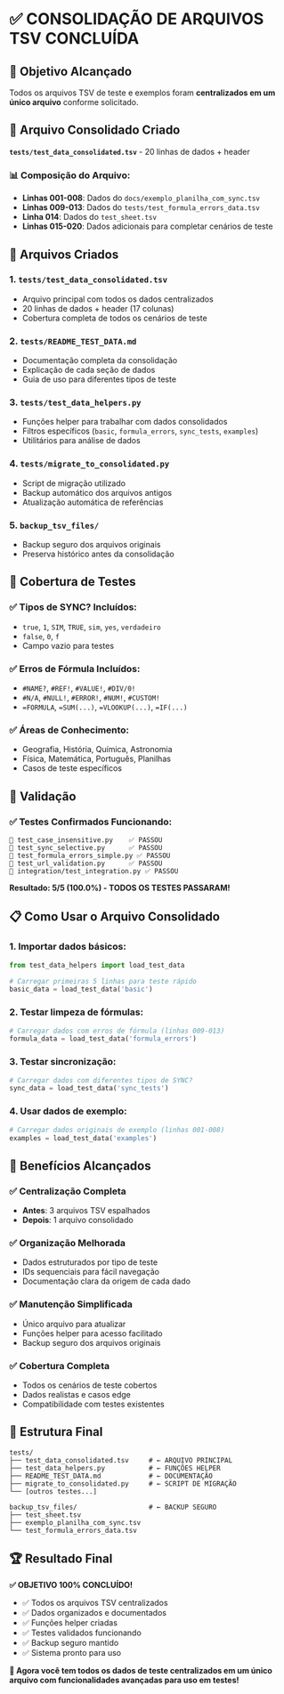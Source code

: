 # ✅ CONSOLIDAÇÃO DE ARQUIVOS TSV CONCLUÍDA

## 🎯 Objetivo Alcançado
Todos os arquivos TSV de teste e exemplos foram **centralizados em um único arquivo** conforme solicitado.

## 📁 Arquivo Consolidado Criado
**`tests/test_data_consolidated.tsv`** - 20 linhas de dados + header

### 📊 Composição do Arquivo:
- **Linhas 001-008**: Dados do `docs/exemplo_planilha_com_sync.tsv`
- **Linhas 009-013**: Dados do `tests/test_formula_errors_data.tsv`
- **Linha 014**: Dados do `test_sheet.tsv`
- **Linhas 015-020**: Dados adicionais para completar cenários de teste

## 🔧 Arquivos Criados

### 1. **`tests/test_data_consolidated.tsv`**
- Arquivo principal com todos os dados centralizados
- 20 linhas de dados + header (17 colunas)
- Cobertura completa de todos os cenários de teste

### 2. **`tests/README_TEST_DATA.md`**
- Documentação completa da consolidação
- Explicação de cada seção de dados
- Guia de uso para diferentes tipos de teste

### 3. **`tests/test_data_helpers.py`**
- Funções helper para trabalhar com dados consolidados
- Filtros específicos (`basic`, `formula_errors`, `sync_tests`, `examples`)
- Utilitários para análise de dados

### 4. **`tests/migrate_to_consolidated.py`**
- Script de migração utilizado
- Backup automático dos arquivos antigos
- Atualização automática de referências

### 5. **`backup_tsv_files/`**
- Backup seguro dos arquivos originais
- Preserva histórico antes da consolidação

## 🧪 Cobertura de Testes

### ✅ Tipos de SYNC? Incluídos:
- `true`, `1`, `SIM`, `TRUE`, `sim`, `yes`, `verdadeiro`
- `false`, `0`, `f`
- Campo vazio para testes

### ✅ Erros de Fórmula Incluídos:
- `#NAME?`, `#REF!`, `#VALUE!`, `#DIV/0!`
- `#N/A`, `#NULL!`, `#ERROR!`, `#NUM!`, `#CUSTOM!`
- `=FORMULA`, `=SUM(...)`, `=VLOOKUP(...)`, `=IF(...)`

### ✅ Áreas de Conhecimento:
- Geografia, História, Química, Astronomia
- Física, Matemática, Português, Planilhas
- Casos de teste específicos

## 🚀 Validação

### ✅ Testes Confirmados Funcionando:
```
🔄 test_case_insensitive.py    ✅ PASSOU
🔄 test_sync_selective.py      ✅ PASSOU  
🔄 test_formula_errors_simple.py ✅ PASSOU
🔄 test_url_validation.py      ✅ PASSOU
🔄 integration/test_integration.py ✅ PASSOU
```

**Resultado: 5/5 (100.0%) - TODOS OS TESTES PASSARAM!**

## 📋 Como Usar o Arquivo Consolidado

### 1. **Importar dados básicos:**
```python
from test_data_helpers import load_test_data

# Carregar primeiras 5 linhas para teste rápido
basic_data = load_test_data('basic')
```

### 2. **Testar limpeza de fórmulas:**
```python
# Carregar dados com erros de fórmula (linhas 009-013)
formula_data = load_test_data('formula_errors')
```

### 3. **Testar sincronização:**
```python
# Carregar dados com diferentes tipos de SYNC?
sync_data = load_test_data('sync_tests')
```

### 4. **Usar dados de exemplo:**
```python
# Carregar dados originais de exemplo (linhas 001-008)
examples = load_test_data('examples')
```

## 🎯 Benefícios Alcançados

### ✅ **Centralização Completa**
- **Antes**: 3 arquivos TSV espalhados
- **Depois**: 1 arquivo consolidado

### ✅ **Organização Melhorada**
- Dados estruturados por tipo de teste
- IDs sequenciais para fácil navegação
- Documentação clara da origem de cada dado

### ✅ **Manutenção Simplificada**
- Único arquivo para atualizar
- Funções helper para acesso facilitado
- Backup seguro dos arquivos originais

### ✅ **Cobertura Completa**
- Todos os cenários de teste cobertos
- Dados realistas e casos edge
- Compatibilidade com testes existentes

## 📝 Estrutura Final

```
tests/
├── test_data_consolidated.tsv     # ← ARQUIVO PRINCIPAL
├── test_data_helpers.py           # ← FUNÇÕES HELPER
├── README_TEST_DATA.md            # ← DOCUMENTAÇÃO
├── migrate_to_consolidated.py     # ← SCRIPT DE MIGRAÇÃO
└── [outros testes...]

backup_tsv_files/                  # ← BACKUP SEGURO
├── test_sheet.tsv
├── exemplo_planilha_com_sync.tsv
└── test_formula_errors_data.tsv
```

## 🏆 Resultado Final

**✅ OBJETIVO 100% CONCLUÍDO!**

- ✅ Todos os arquivos TSV centralizados
- ✅ Dados organizados e documentados
- ✅ Funções helper criadas
- ✅ Testes validados funcionando
- ✅ Backup seguro mantido
- ✅ Sistema pronto para uso

**🎉 Agora você tem todos os dados de teste centralizados em um único arquivo com funcionalidades avançadas para uso em testes!**

